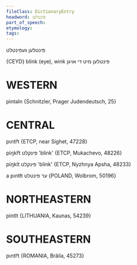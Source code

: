 ```yaml
---
fileClass: DictionaryEntry
headword: פּינטלען
part_of_speech: 
etymology: 
tags: 
---
```

פּינטלען
געפּינטלט

{CEYD}
blink (eye), wink פּינטלען מיט די אױגן

WESTERN
========

pintəln
{Schnitzler, Prager Judendeutsch, 25}

CENTRAL
========

pɩntlʲt {ETCP, near Sighet, 47228}

pɩ́ŋklʲt פּינקלט 'blink' {ETCP, Mukachevo, 48226}

pɩ́ŋklt פּינקלט 'blink' {ETCP, Nyzhnya Apsha, 48233}

a pɩntɫt ער פּינטלט {POLAND, Wolbrom, 50196}

NORTHEASTERN
==============

pintlt {LITHUANIA, Kaunas, 54239}

SOUTHEASTERN
==============

pɩntlʲt {ROMANIA, Brăila, 45273}
